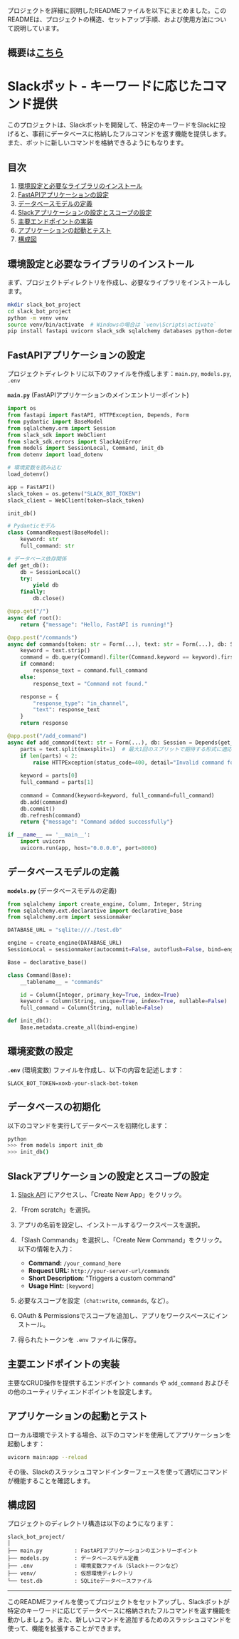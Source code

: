 プロジェクトを詳細に説明したREADMEファイルを以下にまとめました。このREADMEは、プロジェクトの構造、セットアップ手順、および使用方法について説明しています。

概要は[こちら](http://panoramic-clipper-620.notion.site)
---

# Slackボット - キーワードに応じたコマンド提供

このプロジェクトは、Slackボットを開発して、特定のキーワードをSlackに投げると、事前にデータベースに格納したフルコマンドを返す機能を提供します。また、ボットに新しいコマンドを格納できるようにもなります。

## 目次
1. [環境設定と必要なライブラリのインストール](#環境設定と必要なライブラリのインストール)
2. [FastAPIアプリケーションの設定](#fastapiアプリケーションの設定)
3. [データベースモデルの定義](#データベースモデルの定義)
4. [Slackアプリケーションの設定とスコープの設定](#slackアプリケーションの設定とスコープの設定)
5. [主要エンドポイントの実装](#主要エンドポイントの実装)
6. [アプリケーションの起動とテスト](#アプリケーションの起動とテスト)
7. [構成図](#構成図)

## 環境設定と必要なライブラリのインストール

まず、プロジェクトディレクトリを作成し、必要なライブラリをインストールします。

```bash
mkdir slack_bot_project
cd slack_bot_project
python -m venv venv
source venv/bin/activate  # Windowsの場合は `venv\Scripts\activate`
pip install fastapi uvicorn slack_sdk sqlalchemy databases python-dotenv
```

## FastAPIアプリケーションの設定

プロジェクトディレクトリに以下のファイルを作成します：`main.py`, `models.py`, `.env`

**`main.py`** (FastAPIアプリケーションのメインエントリーポイント)

```python
import os
from fastapi import FastAPI, HTTPException, Depends, Form
from pydantic import BaseModel
from sqlalchemy.orm import Session
from slack_sdk import WebClient
from slack_sdk.errors import SlackApiError
from models import SessionLocal, Command, init_db
from dotenv import load_dotenv

# 環境変数を読み込む
load_dotenv()

app = FastAPI()
slack_token = os.getenv("SLACK_BOT_TOKEN")
slack_client = WebClient(token=slack_token)

init_db()

# Pydanticモデル
class CommandRequest(BaseModel):
    keyword: str
    full_command: str

# データベース依存関係
def get_db():
    db = SessionLocal()
    try:
        yield db
    finally:
        db.close()

@app.get("/")
async def root():
    return {"message": "Hello, FastAPI is running!"}

@app.post("/commands")
async def commands(token: str = Form(...), text: str = Form(...), db: Session = Depends(get_db)):
    keyword = text.strip()
    command = db.query(Command).filter(Command.keyword == keyword).first()
    if command:
        response_text = command.full_command
    else:
        response_text = "Command not found."

    response = {
        "response_type": "in_channel",
        "text": response_text
    }
    return response

@app.post("/add_command")
async def add_command(text: str = Form(...), db: Session = Depends(get_db)):
    parts = text.split(maxsplit=1)  # 最大1回のスプリットで期待する形式に適応
    if len(parts) < 2:
        raise HTTPException(status_code=400, detail="Invalid command format. Use /addcommand keyword full_command.")
    
    keyword = parts[0]
    full_command = parts[1]
    
    command = Command(keyword=keyword, full_command=full_command)
    db.add(command)
    db.commit()
    db.refresh(command)
    return {"message": "Command added successfully"}

if __name__ == '__main__':
    import uvicorn
    uvicorn.run(app, host="0.0.0.0", port=8000)
```

## データベースモデルの定義

**`models.py`** (データベースモデルの定義)

```python
from sqlalchemy import create_engine, Column, Integer, String
from sqlalchemy.ext.declarative import declarative_base
from sqlalchemy.orm import sessionmaker

DATABASE_URL = "sqlite:///./test.db"

engine = create_engine(DATABASE_URL)
SessionLocal = sessionmaker(autocommit=False, autoflush=False, bind=engine)

Base = declarative_base()

class Command(Base):
    __tablename__ = "commands"

    id = Column(Integer, primary_key=True, index=True)
    keyword = Column(String, unique=True, index=True, nullable=False)
    full_command = Column(String, nullable=False)

def init_db():
    Base.metadata.create_all(bind=engine)
```

## 環境変数の設定

**`.env`** (環境変数) ファイルを作成し、以下の内容を記述します：

```plaintext
SLACK_BOT_TOKEN=xoxb-your-slack-bot-token
```

## データベースの初期化

以下のコマンドを実行してデータベースを初期化します：

```bash
python
>>> from models import init_db
>>> init_db()
```

## Slackアプリケーションの設定とスコープの設定

1. [Slack API](https://api.slack.com/) にアクセスし、「Create New App」をクリック。
2. 「From scratch」を選択。
3. アプリの名前を設定し、インストールするワークスペースを選択。
4. 「Slash Commands」を選択し、「Create New Command」をクリック。以下の情報を入力：
   - **Command:** `/your_command_here`
   - **Request URL:** `http://your-server-url/commands`
   - **Short Description:** "Triggers a custom command"
   - **Usage Hint:** `[keyword]`

5. 必要なスコープを設定（`chat:write`, `commands`, など）。
6. OAuth & Permissionsでスコープを追加し、アプリをワークスペースにインストール。
7. 得られたトークンを `.env` ファイルに保存。

## 主要エンドポイントの実装

主要なCRUD操作を提供するエンドポイント `commands` や `add_command` およびその他のユーティリティエンドポイントを設定します。

## アプリケーションの起動とテスト

ローカル環境でテストする場合、以下のコマンドを使用してアプリケーションを起動します：

```bash
uvicorn main:app --reload
```

その後、Slackのスラッシュコマンドインターフェースを使って適切にコマンドが機能することを確認します。

## 構成図

プロジェクトのディレクトリ構造は以下のようになります：

```
slack_bot_project/
│
├── main.py          : FastAPIアプリケーションのエントリーポイント
├── models.py        : データベースモデル定義
├── .env             : 環境変数ファイル（Slackトークンなど）
├── venv/            : 仮想環境ディレクトリ
└── test.db          : SQLiteデータベースファイル
```

---

このREADMEファイルを使ってプロジェクトをセットアップし、Slackボットが特定のキーワードに応じてデータベースに格納されたフルコマンドを返す機能を動かしましょう。また、新しいコマンドを追加するためのスラッシュコマンドを使って、機能を拡張することができます。